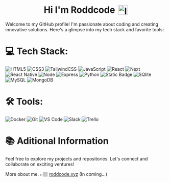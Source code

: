 <h1 align="center" style="display: flex; justify-content: center; align-items: center;">
  Hi I'm Roddcode
  <img src="https://i.postimg.cc/PrCPD3D4/1f44b.gif" alt="Imagen" width="30" style="margin-left: 10px;">
</h1>

Welcome to my GitHub profile! I'm passionate about coding and creating innovative solutions. Here's a glimpse into my tech stack and favorite tools:

# 💻 Tech Stack:
![HTML5](https://img.shields.io/badge/html5-%23E34F26.svg?style=for-the-badge&logo=html5&logoColor=white) ![CSS3](https://img.shields.io/badge/css3-%231572B6.svg?style=for-the-badge&logo=css3&logoColor=white)
![TailwindCSS](https://img.shields.io/badge/tailwindcss-%2338B2AC.svg?style=for-the-badge&logo=tailwind-css&logoColor=white)
![JavaScript](https://img.shields.io/badge/javascript-%23323330.svg?style=for-the-badge&logo=javascript&logoColor=%23F7DF1E)
![React](https://img.shields.io/badge/react-%2320232a.svg?style=for-the-badge&logo=react&logoColor=%2361DAFB)
![Next](https://img.shields.io/badge/NEXT-21232b?style=for-the-badge&logo=next.js)
![React Native](https://img.shields.io/badge/React%20Native-1473b6?style=for-the-badge&logo=react)
![Node](https://img.shields.io/badge/Node-6BB56B?style=for-the-badge&logo=nodedotjs)
![Express](https://img.shields.io/badge/express-333230?style=for-the-badge&logo=express)
![Python](https://img.shields.io/badge/Python-21232b?style=for-the-badge&logo=python)
![Static Badge](https://img.shields.io/badge/DJango-0f4f37?style=for-the-badge&logo=django)
![SQlite](https://img.shields.io/badge/SQLite-%231572B6.svg?style=for-the-badge&logo=sqlite)
![MySQL](https://img.shields.io/badge/mysql-333230?style=for-the-badge&logo=mysql)
![MongoDB](https://img.shields.io/badge/MongoDB-%234ea94b.svg?style=for-the-badge&logo=mongodb&logoColor=white)

# 🛠️ Tools:
![Docker](https://img.shields.io/badge/docker-333230?style=for-the-badge&logo=docker)
![Git](https://img.shields.io/badge/Git-21232b?style=for-the-badge&logo=git)
![VS Code](https://img.shields.io/badge/VS%20Code-007ACC?style=for-the-badge&logo=visual%20studio%20code)
![Slack](https://img.shields.io/badge/slack-4A154B?style=for-the-badge&logo=slack)
![Trello](https://img.shields.io/badge/trello-007ACC?style=for-the-badge&logo=trello)

# 📚 Aditional Information

Feel free to explore my projects and repositories. Let's connect and collaborate on exciting ventures!

More obout me. 👉🏽 [roddcode.xyz](https://roddcode.xyz) (In coming...)
